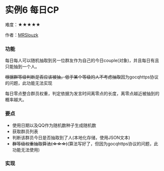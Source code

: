 # 实例6 每日CP

难度：★★★★★

作者：[MRSlouzk](https://github.com/MRSlouzk)

### 功能

每日每人可以随机抽取到另一位群友作为自己的今日couple(对象)，并且每日有且只能抽到一个人。

~~根据群等级判断是否应该被抽，低于某个等级的人不考虑抽取~~因为gocqhttps协议的问题，此功能无法实现

每日零点整合群员权重，判定依据为发言时间离零点的长度，离零点越近被抽到的概率越大。

### 要点

- 使用日期以及QQ作为随机数种子生成随机数
- 获取群员列表
- 判断该群员今日是否抽取到了人(本地化存储，使用JSON文本)
- ~~群等级权重抽取算法(☆☆☆)~~(算法写好了，但因为gocqhttps协议的问题，此功能无法使用)

### 实现